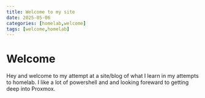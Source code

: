 ```yaml
---
title: Welcome to my site
date: 2025-05-06 
categories: [homelab,welcome]
tags: [welcome,homelab]
---
```


# Welcome

Hey and welcome to my attempt at a site/blog of what I learn in my attempts to homelab. I like a lot of powershell and and looking foreward to getting deep into Proxmox. 
